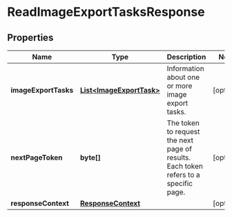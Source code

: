 

# ReadImageExportTasksResponse


## Properties

| Name | Type | Description | Notes |
|------------ | ------------- | ------------- | -------------|
|**imageExportTasks** | [**List&lt;ImageExportTask&gt;**](ImageExportTask.md) | Information about one or more image export tasks. |  [optional] |
|**nextPageToken** | **byte[]** | The token to request the next page of results. Each token refers to a specific page. |  [optional] |
|**responseContext** | [**ResponseContext**](ResponseContext.md) |  |  [optional] |




